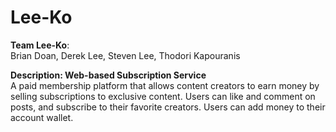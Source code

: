 # Lee-Ko

**Team Lee-Ko**: <br>
Brian Doan, Derek Lee, Steven Lee, Thodori Kapouranis

**Description: Web-based Subscription Service** <br>
A paid membership platform that allows content creators to earn money by selling subscriptions to exclusive content. Users can like and comment on posts, and subscribe to their favorite creators. Users can add money to their account wallet.
